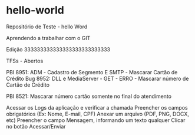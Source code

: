 # hello-world
Repositório de Teste - hello Word


Aprendendo a trabalhar com o GIT


Edição 333333333333333333333333333






TFSs - Abertos

PBI 8951: ADM - Cadastro de Segmento E SMTP - Mascarar Cartão de Crédito
Bug 8952: DLL e MediaServer - GET - ERRO - Mascarar número de Cartão de Crédito




PBI 8521: Mascarar número cartão somente no final do atendimento


Acessar os Logs da aplicação e verificar a chamada 
Preencher os campos obrigatórios (Ex: Nome, E-mail, CPF)
Anexar um arquivo (PDF, PNG, DOCX, etc)
Preencher o campo Mensagem, informando um texto qualquer
Clicar no botão Acessar/Enviar 
